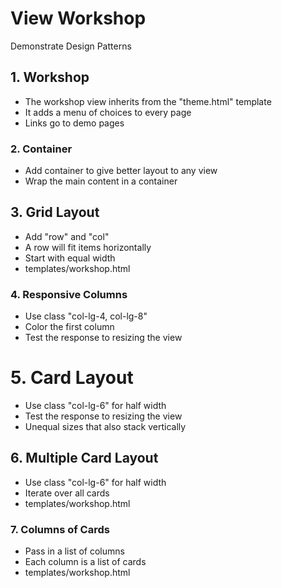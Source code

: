 # View Workshop

Demonstrate Design Patterns

## 1. Workshop
* The workshop view inherits from the "theme.html" template
* It adds a menu of choices to every page
* Links go to demo pages


### 2. Container

* Add container to give better layout to any view
* Wrap the main content in a container


## 3. Grid Layout 
* Add "row" and "col"
* A row will fit items horizontally
* Start with equal width
* templates/workshop.html


### 4. Responsive Columns

* Use class "col-lg-4, col-lg-8"
* Color the first column
* Test the response to resizing the view


# 5. Card Layout

* Use class "col-lg-6" for half width
* Test the response to resizing the view
* Unequal sizes that also stack vertically


## 6. Multiple Card Layout

* Use class "col-lg-6" for half width
* Iterate over all cards
* templates/workshop.html


### 7. Columns of Cards

* Pass in a list of columns
* Each column is a list of cards
* templates/workshop.html

